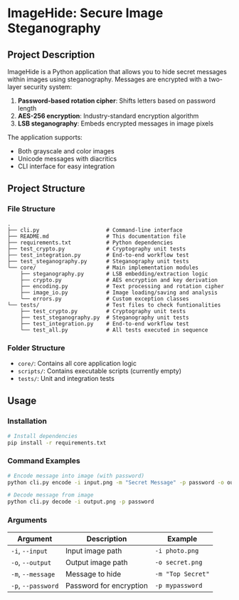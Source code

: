 # ImageHide: Secure Image Steganography

## Project Description
ImageHide is a Python application that allows you to hide secret messages within images using steganography. Messages are encrypted with a two-layer security system:
1. **Password-based rotation cipher**: Shifts letters based on password length
2. **AES-256 encryption**: Industry-standard encryption algorithm
3. **LSB steganography**: Embeds encrypted messages in image pixels

The application supports:
- Both grayscale and color images
- Unicode messages with diacritics
- CLI interface for easy integration

## Project Structure

### File Structure
```
.
├── cli.py                     # Command-line interface
├── README.md                  # This documentation file
├── requirements.txt           # Python dependencies
├── test_crypto.py             # Cryptography unit tests
├── test_integration.py        # End-to-end workflow test
├── test_steganography.py      # Steganography unit tests
└── core/                      # Main implementation modules
    ├── steganography.py       # LSB embedding/extraction logic
    ├── crypto.py              # AES encryption and key derivation
    ├── encoding.py            # Text processing and rotation cipher
    ├── image_io.py            # Image loading/saving and analysis
    └── errors.py              # Custom exception classes
└── tests/                     # Test files to check funtionalities
    ├── test_crypto.py         # Cryptography unit tests
    ├── test_steganography.py  # Steganography unit tests
    ├── test_integration.py    # End-to-end workflow test
    └── test_all.py            # All tests executed in sequence
```

### Folder Structure
- `core/`: Contains all core application logic
- `scripts/`: Contains executable scripts (currently empty)
- `tests/`: Unit and integration tests

## Usage

### Installation
```bash
# Install dependencies
pip install -r requirements.txt
```

### Command Examples
```bash
# Encode message into image (with password)
python cli.py encode -i input.png -m "Secret Message" -p password -o output.png

# Decode message from image
python cli.py decode -i output.png -p password
```

### Arguments
| Argument | Description | Example |
|----------|-------------|---------|
| `-i`, `--input` | Input image path | `-i photo.png` |
| `-o`, `--output` | Output image path | `-o secret.png` |
| `-m`, `--message` | Message to hide | `-m "Top Secret"` |
| `-p`, `--password` | Password for encryption | `-p mypassword` |
